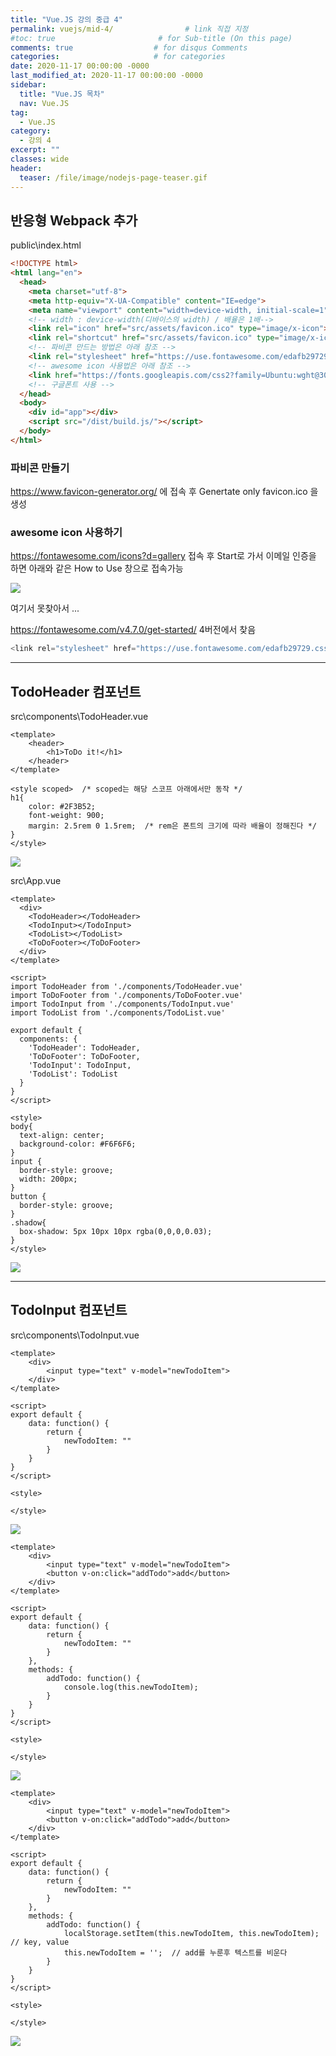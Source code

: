 ```yaml
---
title: "Vue.JS 강의 중급 4"
permalink: vuejs/mid-4/                # link 직접 지정
#toc: true                       # for Sub-title (On this page)
comments: true                  # for disqus Comments
categories:                     # for categories
date: 2020-11-17 00:00:00 -0000
last_modified_at: 2020-11-17 00:00:00 -0000
sidebar:
  title: "Vue.JS 목차"
  nav: Vue.JS
tag:
  - Vue.JS
category:
  - 강의 4
excerpt: ""
classes: wide
header:
  teaser: /file/image/nodejs-page-teaser.gif
---
```


## 반응형 Webpack 추가

public\index.html

```html
<!DOCTYPE html>
<html lang="en">
  <head>
    <meta charset="utf-8">
    <meta http-equiv="X-UA-Compatible" content="IE=edge">
    <meta name="viewport" content="width=device-width, initial-scale=1">  <!-- 반응형 Webpack -->
    <!-- width : device-width(디바이스의 width) / 배율은 1배-->
    <link rel="icon" href="src/assets/favicon.ico" type="image/x-icon"> <!-- 파비콘을 추가하는 테그 -->
    <link rel="shortcut" href="src/assets/favicon.ico" type="image/x-icon">
    <!-- 파비콘 만드는 방법은 아래 참조 -->
    <link rel="stylesheet" href="https://use.fontawesome.com/edafb29729.css">
    <!-- awesome icon 사용법은 아래 참조 -->
    <link href="https://fonts.googleapis.com/css2?family=Ubuntu:wght@300&display=swap" rel="stylesheet">
    <!-- 구글폰트 사용 -->
  </head>
  <body>
    <div id="app"></div>
    <script src="/dist/build.js/"></script>
  </body>
</html>
```

### 파비콘 만들기

https://www.favicon-generator.org/ 에 접속 후 Genertate only favicon.ico 을 생성

### awesome icon 사용하기

https://fontawesome.com/icons?d=gallery 접속 후 Start로 가서 이메일 인증을 하면 아래와 같은 How to Use 창으로 접속가능

![](/file/image/vuejs-mid-4-6.png)

여기서 못찾아서 ...

https://fontawesome.com/v4.7.0/get-started/ 4버전에서 찾음

```s
<link rel="stylesheet" href="https://use.fontawesome.com/edafb29729.css">
```

---

## TodoHeader 컴포넌트

src\components\TodoHeader.vue

```vue
<template>
    <header>
        <h1>ToDo it!</h1>
    </header>
</template>

<style scoped>  /* scoped는 해당 스코프 아래에서만 동작 */
h1{
    color: #2F3B52;
    font-weight: 900;
    margin: 2.5rem 0 1.5rem;  /* rem은 폰트의 크기에 따라 배율이 정해진다 */
}
</style>
```

![](/file/image/vuejs-mid-4-1.png)

src\App.vue

```vue
<template>
  <div>
    <TodoHeader></TodoHeader>
    <TodoInput></TodoInput>
    <TodoList></TodoList>
    <ToDoFooter></ToDoFooter>
  </div>
</template>

<script>
import TodoHeader from './components/TodoHeader.vue'
import ToDoFooter from './components/ToDoFooter.vue'
import TodoInput from './components/TodoInput.vue'
import TodoList from './components/TodoList.vue'

export default {
  components: {
    'TodoHeader': TodoHeader,
    'ToDoFooter': ToDoFooter,
    'TodoInput': TodoInput,
    'TodoList': TodoList
  }
}
</script>

<style>
body{
  text-align: center;
  background-color: #F6F6F6;
}
input {
  border-style: groove;
  width: 200px;
}
button {
  border-style: groove;
}
.shadow{
  box-shadow: 5px 10px 10px rgba(0,0,0,0.03);
}
</style>
```

![](/file/image/vuejs-mid-4-2.png)

---

## TodoInput 컴포넌트

src\components\TodoInput.vue

```vue
<template>
    <div>
        <input type="text" v-model="newTodoItem">
    </div>
</template>

<script>
export default {
    data: function() {
        return {
            newTodoItem: ""
        }
    }
}
</script>

<style>

</style>
```

![](/file/image/vuejs-mid-4-3.png)

```vue
<template>
    <div>
        <input type="text" v-model="newTodoItem">
        <button v-on:click="addTodo">add</button>
    </div>
</template>

<script>
export default {
    data: function() {
        return {
            newTodoItem: ""
        }
    },
    methods: {
        addTodo: function() {
            console.log(this.newTodoItem);
        }
    }
}
</script>

<style>

</style>
```

![](/file/image/vuejs-mid-4-4.png)

```vue
<template>
    <div>
        <input type="text" v-model="newTodoItem">
        <button v-on:click="addTodo">add</button>
    </div>
</template>

<script>
export default {
    data: function() {
        return {
            newTodoItem: ""
        }
    },
    methods: {
        addTodo: function() {
            localStorage.setItem(this.newTodoItem, this.newTodoItem);   // key, value
            this.newTodoItem = '';  // add를 누룬후 텍스트를 비운다
        }
    }
}
</script>

<style>

</style>
```

![](/file/image/vuejs-mid-4-5.png)

